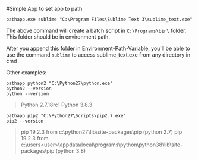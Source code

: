 #Simple App to set app to path

```
pathapp.exe sublime "C:\Program Files\Sublime Text 3\sublime_text.exe"

```

The above command will create a batch script in `C:\Programs\bin\` folder. This folder should be in environment path. 

After you append this folder in Environment-Path-Variable, you'll be able to use the command `sublime` to access sublime_text.exe from any directory in cmd


Other examples:

```
pathapp python2 "C:\Python27\python.exe"
python2 --version
python --version
```
> Python 2.7.18rc1
> Python 3.8.3


```
pathapp pip2 "C:\Python27\Scripts\pip2.7.exe"
pip2 --version
```
> pip 19.2.3 from c:\python27\lib\site-packages\pip (python 2.7)
> pip 19.2.3 from c:\users\<user>\appdata\local\programs\python\python38\lib\site-packages\pip (python 3.8)
